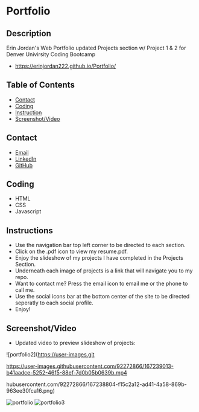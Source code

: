 # Portfolio

## Description
Erin Jordan's Web Portfolio updated Projects section w/ Project 1 & 2 for Denver Univirsity Coding Bootcamp
* https://erinjordan222.github.io/Portfolio/
## Table of Contents
* [Contact](#Contact)
* [Coding](#Coding)
* [Instruction](#Instruction)
* [Screenshot/Video](#Screenshot/Video)
## Contact
* <a href="https://erinjordan2790@gmail.com">Email</a> <br>
* <a href="https://www.linkedin.com/in/erin-jordan-b04210223/">LinkedIn</a> <br>
* <a href="https://github.com/ErinJordan222">GitHub</a> <br>
## Coding
* HTML
* CSS
* Javascript
## Instructions
* Use the navigation bar top left corner to be directed to each section.
* Click on the .pdf icon to view my resume.pdf.
* Enjoy the slideshow of my projects I have completed in the Projects Section.
* Underneath each image of projects is a link that will navigate you to my repo.
* Want to contact me? Press the email icon to email me or the phone to call me.
* Use the social icons bar at the bottom center of the site to be directed seperatly to each social profile.
* Enjoy!
## Screenshot/Video
* Updated video to preview slideshow of projects:

![portfolio2](https://user-images.git

https://user-images.githubusercontent.com/92272866/167239013-b41aadce-5252-46f5-88ef-7d0b05b0639b.mp4

hubusercontent.com/92272866/167238804-f15c2a12-ad41-4a58-869b-963ee30fca16.png)

![portfolio](https://user-images.githubusercontent.com/92272866/167238802-9314c9f3-ddd9-414b-a1f8-b7c3490f8f32.png)
![portfolio3](https://user-images.githubusercontent.com/92272866/167238807-d36a01a0-bb69-4e18-bc50-893fd222928b.png)
